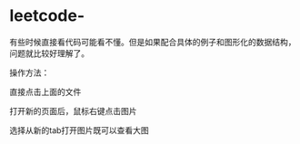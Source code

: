 # leetcode-

有些时候直接看代码可能看不懂。但是如果配合具体的例子和图形化的数据结构，问题就比较好理解了。

操作方法：

直接点击上面的文件

打开新的页面后，鼠标右键点击图片

选择从新的tab打开图片既可以查看大图
